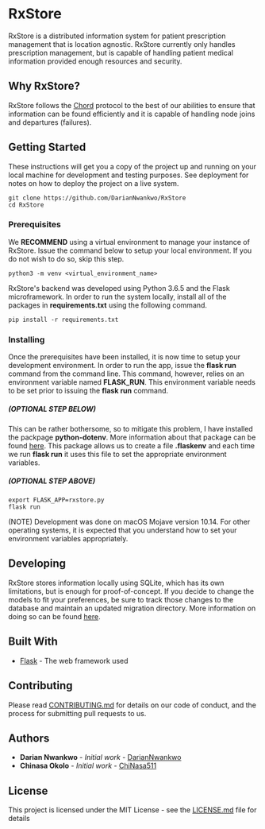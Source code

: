 # RxStore

RxStore is a distributed information system for patient prescription management that is location agnostic. RxStore currently only handles prescription management, but is capable of handling patient medical information provided enough resources and security.

## Why RxStore?
RxStore follows the [Chord](https://ieeexplore.ieee.org/stamp/stamp.jsp?arnumber=1180543) protocol to the best of our abilities to ensure that information can be found efficiently and it is capable of handling node joins and departures (failures).

## Getting Started

These instructions will get you a copy of the project up and running on your local machine for development and testing purposes. See deployment for notes on how to deploy the project on a live system.
```
git clone https://github.com/DarianNwankwo/RxStore
cd RxStore
```

### Prerequisites

We **RECOMMEND** using a virtual environment to manage your instance of RxStore. Issue the command below to setup your local environment. If you do not wish to do so, skip this step.

```
python3 -m venv <virtual_environment_name>
```

RxStore's backend was developed using Python 3.6.5 and the Flask microframework. In order to run the system locally, install all of the packages in **requirements.txt** using the following command.

```
pip install -r requirements.txt
```

### Installing

Once the prerequisites have been installed, it is now time to setup your development environment. In order to run the app, issue the **flask run** command from the command line. This command, however, relies on an environment variable named **FLASK_RUN**. This environment variable needs to be set prior to issuing the **flask run** command.

##### (OPTIONAL STEP BELOW)
This can be rather bothersome, so to mitigate this problem, I have installed the packpage **python-dotenv**. More information about that package can be found [here](https://pypi.org/project/python-dotenv/). This package allows us to create a file **.flaskenv** and each time we run **flask run** it uses this file to set the appropriate environment variables.
##### (OPTIONAL STEP ABOVE)


```
export FLASK_APP=rxstore.py
flask run
```

(NOTE) Development was done on macOS Mojave version 10.14. For other operating systems, it is expected that you understand how to set your environment variables appropriately.

## Developing
RxStore stores information locally using SQLite, which has its own limitations, but is enough for proof-of-concept. If you decide to change the models to fit your preferences, be sure to track those changes to the database and maintain an updated migration directory. More information on doing so can be found [here](https://flask-migrate.readthedocs.io/en/latest/).


## Built With

* [Flask](http://flask.pocoo.org/) - The web framework used

## Contributing

Please read [CONTRIBUTING.md](https://gist.github.com/PurpleBooth/b24679402957c63ec426) for details on our code of conduct, and the process for submitting pull requests to us.


## Authors

* **Darian Nwankwo** - *Initial work* - [DarianNwankwo](https://github.com/DarianNwankwo)
* **Chinasa Okolo** - *Initial work* - [ChiNasa511](https://github.com/ChiNasa511)


## License

This project is licensed under the MIT License - see the [LICENSE.md](LICENSE.md) file for details


